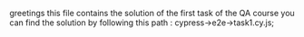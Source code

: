 greetings 
this file contains the solution of the first task of the QA course 
you can find the solution by following this path : cypress->e2e->task1.cy.js;
